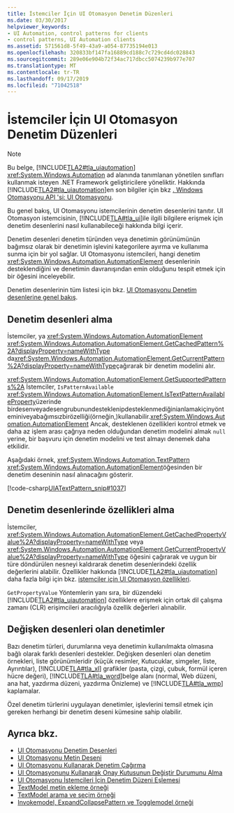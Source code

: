 ```yaml
---
title: İstemciler İçin UI Otomasyon Denetim Düzenleri
ms.date: 03/30/2017
helpviewer_keywords:
- UI Automation, control patterns for clients
- control patterns, UI Automation clients
ms.assetid: 571561d8-5f49-43a9-a054-87735194e013
ms.openlocfilehash: 320833bf147fa16889cd188c7c729cd4dc028843
ms.sourcegitcommit: 289e06e904b72f34ac717dbcc5074239b977e707
ms.translationtype: MT
ms.contentlocale: tr-TR
ms.lasthandoff: 09/17/2019
ms.locfileid: "71042518"
---
```

# <a name="ui-automation-control-patterns-for-clients"></a>İstemciler İçin UI Otomasyon Denetim Düzenleri
> [!NOTE]
> Bu belge, [!INCLUDE[TLA2#tla_uiautomation](../../../includes/tla2sharptla-uiautomation-md.md)] <xref:System.Windows.Automation> ad alanında tanımlanan yönetilen sınıfları kullanmak isteyen .NET Framework geliştiricilere yöneliktir. Hakkında [!INCLUDE[TLA2#tla_uiautomation](../../../includes/tla2sharptla-uiautomation-md.md)]en son bilgiler için bkz [. Windows Otomasyonu API 'si: UI Otomasyonu](https://go.microsoft.com/fwlink/?LinkID=156746).  
  
 Bu genel bakış, UI Otomasyonu istemcilerinin denetim desenlerini tanıtır. UI Otomasyon istemcisinin, [!INCLUDE[TLA#tla_ui](../../../includes/tlasharptla-ui-md.md)]ile ilgili bilgilere erişmek için denetim desenlerini nasıl kullanabileceği hakkında bilgi içerir.  
  
 Denetim desenleri denetim türünden veya denetimin görünümünün bağımsız olarak bir denetimin işlevini kategorilere ayırma ve kullanıma sunma için bir yol sağlar. UI Otomasyonu istemcileri, hangi denetim <xref:System.Windows.Automation.AutomationElement> desenlerinin desteklendiğini ve denetimin davranışından emin olduğunu tespit etmek için bir öğesini inceleyebilir.  
  
 Denetim desenlerinin tüm listesi için bkz. [UI Otomasyonu Denetim desenlerine genel bakış](ui-automation-control-patterns-overview.md).  
  
<a name="uiautomation_getting_control_patterns"></a>   
## <a name="getting-control-patterns"></a>Denetim desenleri alma  
 İstemciler, ya <xref:System.Windows.Automation.AutomationElement> <xref:System.Windows.Automation.AutomationElement.GetCachedPattern%2A?displayProperty=nameWithType> da<xref:System.Windows.Automation.AutomationElement.GetCurrentPattern%2A?displayProperty=nameWithType>çağırarak bir denetim modelini alır.  
  
 <xref:System.Windows.Automation.AutomationElement.GetSupportedPatterns%2A> İstemciler, `IsPatternAvailable` <xref:System.Windows.Automation.AutomationElement.IsTextPatternAvailableProperty>üzerinde birdesenveyadesengrubunundesteklenipdesteklenmediğinianlamakiçinyönteminiveyabağımsızbirözelliği(örneğin,)kullanabilir.<xref:System.Windows.Automation.AutomationElement> Ancak, desteklenen özellikleri kontrol etmek ve daha az işlem arası çağrıya neden olduğundan denetim modelini almak `null` yerine, bir başvuru için denetim modelini ve test almayı denemek daha etkilidir.  
  
 Aşağıdaki örnek, <xref:System.Windows.Automation.TextPattern> <xref:System.Windows.Automation.AutomationElement>öğesinden bir denetim deseninin nasıl alınacağını gösterir.  
  
 [!code-csharp[UIATextPattern_snip#1037](../../../samples/snippets/csharp/VS_Snippets_Wpf/UIATextPattern_snip/CSharp/SearchWindow.cs#1037)]  
  
<a name="uiautomation_properties_on_control_patterns"></a>   
## <a name="retrieving-properties-on-control-patterns"></a>Denetim desenlerinde özellikleri alma  
 İstemciler, <xref:System.Windows.Automation.AutomationElement.GetCachedPropertyValue%2A?displayProperty=nameWithType> veya <xref:System.Windows.Automation.AutomationElement.GetCurrentPropertyValue%2A?displayProperty=nameWithType> öğesini çağırarak ve uygun bir türe döndürülen nesneyi kaldırarak denetim desenlerindeki özellik değerlerini alabilir. Özellikler hakkında [!INCLUDE[TLA2#tla_uiautomation](../../../includes/tla2sharptla-uiautomation-md.md)] daha fazla bilgi için bkz. [istemciler için UI Otomasyon özellikleri](ui-automation-properties-for-clients.md).  
  
 `GetPropertyValue` Yöntemlerin yanı sıra, bir düzendeki [!INCLUDE[TLA2#tla_uiautomation](../../../includes/tla2sharptla-uiautomation-md.md)] özelliklere erişmek için ortak dil çalışma zamanı (CLR) erişimcileri aracılığıyla özellik değerleri alınabilir.  
  
<a name="uiautomation_with_variable_patterns"></a>   
## <a name="controls-with-variable-patterns"></a>Değişken desenleri olan denetimler  
 Bazı denetim türleri, durumlarına veya denetimin kullanılmakta olmasına bağlı olarak farklı desenleri destekler. Değişken desenleri olan denetim örnekleri, liste görünümleridir (küçük resimler, Kutucuklar, simgeler, liste, Ayrıntılar), [!INCLUDE[TLA#tla_xl](../../../includes/tlasharptla-xl-md.md)] grafikler (pasta, çizgi, çubuk, formül içeren hücre değeri), [!INCLUDE[TLA#tla_word](../../../includes/tlasharptla-word-md.md)]belge alanı (normal, Web düzeni, ana hat, yazdırma düzeni, yazdırma Önizleme) ve [!INCLUDE[TLA#tla_wmp](../../../includes/tlasharptla-wmp-md.md)] kaplamalar.  
  
 Özel denetim türlerini uygulayan denetimler, işlevlerini temsil etmek için gereken herhangi bir denetim deseni kümesine sahip olabilir.  
  
## <a name="see-also"></a>Ayrıca bkz.

- [UI Otomasyonu Denetim Desenleri](ui-automation-control-patterns.md)
- [UI Otomasyonu Metin Deseni](ui-automation-text-pattern.md)
- [UI Otomasyonu Kullanarak Denetim Çağırma](invoke-a-control-using-ui-automation.md)
- [UI Otomasyonunu Kullanarak Onay Kutusunun Değiştir Durumunu Alma](get-the-toggle-state-of-a-check-box-using-ui-automation.md)
- [UI Otomasyonu İstemcileri İçin Denetim Düzeni Eşlemesi](control-pattern-mapping-for-ui-automation-clients.md)
- [TextModel metin ekleme örneği](https://github.com/Microsoft/WPF-Samples/tree/master/Accessibility/InsertText)
- [TextModel arama ve seçim örneği](https://github.com/Microsoft/WPF-Samples/tree/master/Accessibility/FindText)
- [Invokemodel, ExpandCollapsePattern ve Togglemodel örneği](https://github.com/Microsoft/WPF-Samples/tree/master/Accessibility/InvokePattern)
